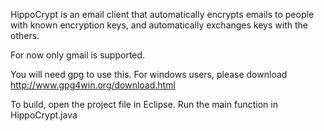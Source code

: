 HippoCrypt is an email client that automatically encrypts emails to people with known encryption keys, and
automatically exchanges keys with the others.

For now only gmail is supported.

You will need gpg to use this. For windows users, please download http://www.gpg4win.org/download.html

To build, open the project file in Eclipse. Run the main function in HippoCrypt.java
